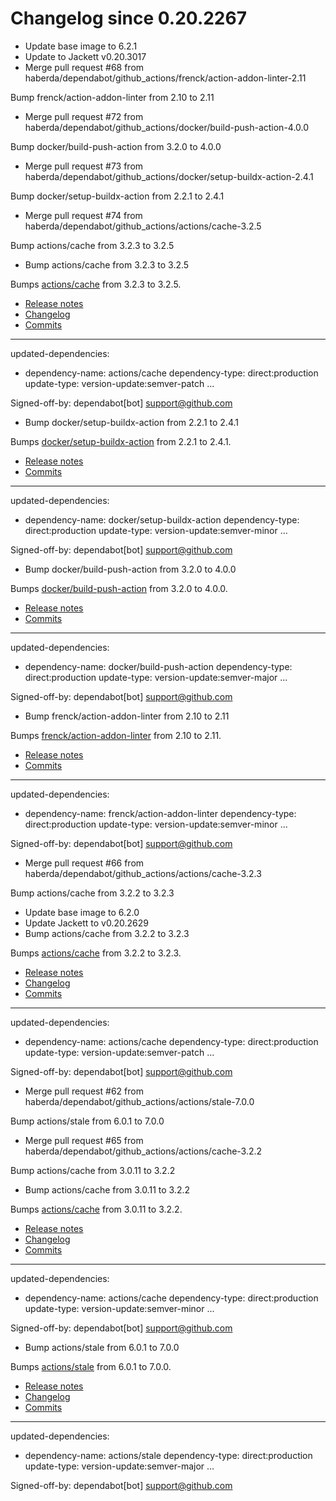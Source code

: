 # Changelog since 0.20.2267
- Update base image to 6.2.1 
- Update to Jackett v0.20.3017 
- Merge pull request #68 from haberda/dependabot/github_actions/frenck/action-addon-linter-2.11

Bump frenck/action-addon-linter from 2.10 to 2.11 
- Merge pull request #72 from haberda/dependabot/github_actions/docker/build-push-action-4.0.0

Bump docker/build-push-action from 3.2.0 to 4.0.0 
- Merge pull request #73 from haberda/dependabot/github_actions/docker/setup-buildx-action-2.4.1

Bump docker/setup-buildx-action from 2.2.1 to 2.4.1 
- Merge pull request #74 from haberda/dependabot/github_actions/actions/cache-3.2.5

Bump actions/cache from 3.2.3 to 3.2.5 
- Bump actions/cache from 3.2.3 to 3.2.5

Bumps [actions/cache](https://github.com/actions/cache) from 3.2.3 to 3.2.5.
- [Release notes](https://github.com/actions/cache/releases)
- [Changelog](https://github.com/actions/cache/blob/main/RELEASES.md)
- [Commits](https://github.com/actions/cache/compare/v3.2.3...v3.2.5)

---
updated-dependencies:
- dependency-name: actions/cache
  dependency-type: direct:production
  update-type: version-update:semver-patch
...

Signed-off-by: dependabot[bot] <support@github.com> 
- Bump docker/setup-buildx-action from 2.2.1 to 2.4.1

Bumps [docker/setup-buildx-action](https://github.com/docker/setup-buildx-action) from 2.2.1 to 2.4.1.
- [Release notes](https://github.com/docker/setup-buildx-action/releases)
- [Commits](https://github.com/docker/setup-buildx-action/compare/v2.2.1...v2.4.1)

---
updated-dependencies:
- dependency-name: docker/setup-buildx-action
  dependency-type: direct:production
  update-type: version-update:semver-minor
...

Signed-off-by: dependabot[bot] <support@github.com> 
- Bump docker/build-push-action from 3.2.0 to 4.0.0

Bumps [docker/build-push-action](https://github.com/docker/build-push-action) from 3.2.0 to 4.0.0.
- [Release notes](https://github.com/docker/build-push-action/releases)
- [Commits](https://github.com/docker/build-push-action/compare/v3.2.0...v4.0.0)

---
updated-dependencies:
- dependency-name: docker/build-push-action
  dependency-type: direct:production
  update-type: version-update:semver-major
...

Signed-off-by: dependabot[bot] <support@github.com> 
- Bump frenck/action-addon-linter from 2.10 to 2.11

Bumps [frenck/action-addon-linter](https://github.com/frenck/action-addon-linter) from 2.10 to 2.11.
- [Release notes](https://github.com/frenck/action-addon-linter/releases)
- [Commits](https://github.com/frenck/action-addon-linter/compare/v2.10...v2.11)

---
updated-dependencies:
- dependency-name: frenck/action-addon-linter
  dependency-type: direct:production
  update-type: version-update:semver-minor
...

Signed-off-by: dependabot[bot] <support@github.com> 
- Merge pull request #66 from haberda/dependabot/github_actions/actions/cache-3.2.3

Bump actions/cache from 3.2.2 to 3.2.3 
- Update base image to 6.2.0 
- Update Jackett to v0.20.2629 
- Bump actions/cache from 3.2.2 to 3.2.3

Bumps [actions/cache](https://github.com/actions/cache) from 3.2.2 to 3.2.3.
- [Release notes](https://github.com/actions/cache/releases)
- [Changelog](https://github.com/actions/cache/blob/main/RELEASES.md)
- [Commits](https://github.com/actions/cache/compare/v3.2.2...v3.2.3)

---
updated-dependencies:
- dependency-name: actions/cache
  dependency-type: direct:production
  update-type: version-update:semver-patch
...

Signed-off-by: dependabot[bot] <support@github.com> 
- Merge pull request #62 from haberda/dependabot/github_actions/actions/stale-7.0.0

Bump actions/stale from 6.0.1 to 7.0.0 
- Merge pull request #65 from haberda/dependabot/github_actions/actions/cache-3.2.2

Bump actions/cache from 3.0.11 to 3.2.2 
- Bump actions/cache from 3.0.11 to 3.2.2

Bumps [actions/cache](https://github.com/actions/cache) from 3.0.11 to 3.2.2.
- [Release notes](https://github.com/actions/cache/releases)
- [Changelog](https://github.com/actions/cache/blob/main/RELEASES.md)
- [Commits](https://github.com/actions/cache/compare/v3.0.11...v3.2.2)

---
updated-dependencies:
- dependency-name: actions/cache
  dependency-type: direct:production
  update-type: version-update:semver-minor
...

Signed-off-by: dependabot[bot] <support@github.com> 
- Bump actions/stale from 6.0.1 to 7.0.0

Bumps [actions/stale](https://github.com/actions/stale) from 6.0.1 to 7.0.0.
- [Release notes](https://github.com/actions/stale/releases)
- [Changelog](https://github.com/actions/stale/blob/main/CHANGELOG.md)
- [Commits](https://github.com/actions/stale/compare/v6.0.1...v7.0.0)

---
updated-dependencies:
- dependency-name: actions/stale
  dependency-type: direct:production
  update-type: version-update:semver-major
...

Signed-off-by: dependabot[bot] <support@github.com> 
